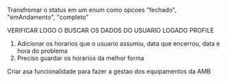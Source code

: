 Transfromar o status em um enum como opcoes "fechado", "emAndamento", "completo"

VERIFICAR LOGO O BUSCAR OS DADOS DO USUARIO LOGADO PROFILE





1. Adicionar os horarios que o usuario assumiu, data que encerrou, data e hora do problema
2. Preciso guardar os horarios da melhor forma


Criar asa funcionalidade para fazer a gestao dos equipamentos da AMB